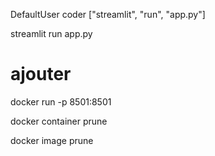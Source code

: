 DefaultUser coder
["streamlit", "run", "app.py"]

streamlit run app.py


# ajouter

docker run -p 8501:8501

docker container prune 

docker image prune 
